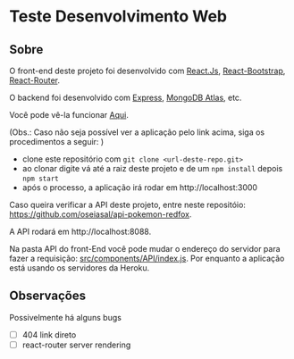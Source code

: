 Teste Desenvolvimento Web
===

## Sobre
O front-end deste projeto foi desenvolvido com [React.Js](https://pt-br.reactjs.org/), [React-Bootstrap](https://react-bootstrap.github.io/), [React-Router](https://reacttraining.com/react-router/web/guides/quick-start).

O backend foi desenvolvido com [Express](https://expressjs.com/pt-br/starter/installing.html), [MongoDB Atlas](https://www.mongodb.com/cloud/atlas), etc.

Você pode vê-la funcionar [Aqui](https://oseiasal.github.io/teste-desenvolvimento-web/).

(Obs.: Caso não seja possível ver a aplicação pelo link acima, siga os procedimentos a seguir: )

- clone este repositório com `git clone <url-deste-repo.git>`
- ao clonar digite vá até a raiz deste projeto e de um `npm install` depois `npm start`
- após o processo, a aplicação irá rodar em http://localhost:3000


Caso queira verificar a API deste projeto, entre neste repositóio: https://github.com/oseiasal/api-pokemon-redfox. 

A API rodará em http://localhost:8088.

Na pasta API do front-End você pode mudar o endereço do servidor para fazer a requisição:
[src/components/API/index.js](src/components/API/index.js). Por enquanto a aplicação está usando os servidores da Heroku.

## Observações

Possivelmente há alguns bugs
 - [ ] 404 link direto
 - [ ] react-router server rendering
